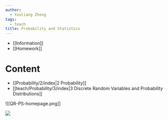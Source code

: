 ```yaml
---
author:
  - Youliang Zhong
tags:
  - teach
title: Probability and Statistics
---
```

- [[Information]]
- [[Homework]]
# Content
- [[Probability/2/index|2 Probability]]
- [[teach/Probability/3/index|3 Discrete Random Variables and Probability Distributions]]

![[QR-PS-homepage.png]]

![](QR-PS-advise.png)
